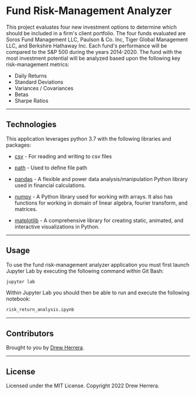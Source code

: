 # Fund Risk-Management Analyzer
This project evaluates four new investment options to determine which should be included in a firm's client portfolio.  The four funds evaluated are Soros Fund Management LLC,
Paulson & Co. Inc, Tiger Global Management LLC, and Berkshire Hathaway Inc. Each fund's performance will be compared to the S&P 500 during the years 2014-2020.  The fund with 
the most investment potential will be analyzed based upon the following key risk-management metrics:

* Daily Returns
* Standard Deviations
* Variances / Covariances
* Betas
* Sharpe Ratios

---

## Technologies

This application leverages python 3.7 with the following libraries and packages:

* [csv](https://docs.python.org/3/library/csv.html) - For reading and writing to csv files

* [path](https://docs.python.org/3/library/pathlib.html) - Used to define file path

* [pandas](https://github.com/pandas-dev/pandas) - A flexible and power data analysis/manipulation Python library used in financial calculations.

* [numpy](https://numpy.org) - A Python library used for working with arrays. It also has functions for working in domain of linear algebra, fourier transform, and matrices.

* [matplotlib](https://matplotlib.org) - A comprehensive library for creating static, animated, and interactive visualizations in Python.

---

## Usage

To use the fund risk-management analyzer application you must first launch Jupyter Lab by executing the following command within Git Bash:

```python
jupyter lab
```

Within Jupyter Lab you should then be able to run and execute the following notebook:

``` python
risk_return_analysis.ipynb
```

---

## Contributors

Brought to you by [Drew Herrera](https://www.linkedin.com/in/andrewjherrera).

---

## License

Licensed under the MIT License. Copyright 2022 Drew Herrera.
